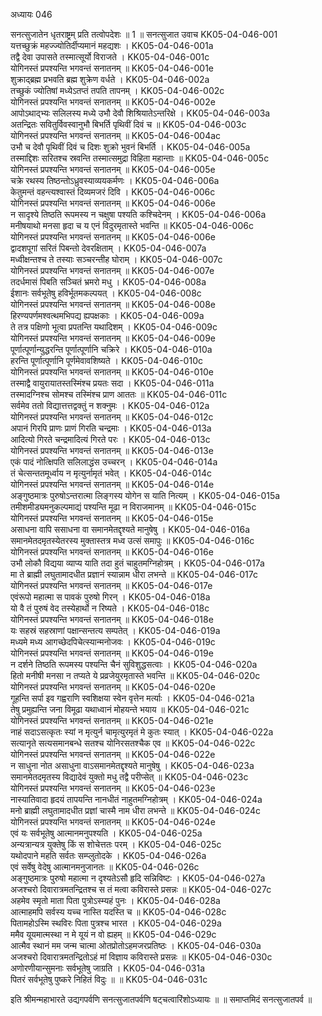 अध्यायः 046

सनत्सुजातेन धृतराष्ट्रम् प्रति तत्वोपदेशः ॥ 1 ॥
सनत्सुजात उवाच 	KK05-04-046-001  
यत्तच्छुक्रं महज्ज्योतिर्दीप्यमानं महद्यशः ।	KK05-04-046-001a  
तद्वै देवा उपासते तस्मात्सूर्यो विराजते ।	KK05-04-046-001c  
योगिनस्तं प्रपश्यन्ति भगवन्तं सनातनम् ॥	KK05-04-046-001e  
शुक्राद्ब्रह्म प्रभवति ब्रह्म शुक्रेण वर्धते ।	KK05-04-046-002a  
तच्छुकं ज्योतिषां मध्येऽतप्तं तपति तापनम् ।	KK05-04-046-002c  
योगिनस्तं प्रपश्यन्ति भगवन्तं सनातनम् ॥	KK05-04-046-002e  
आपोऽथाद्भ्यः सलिलस्य मध्ये उभौ देवौ शिश्रियातेऽन्तरिक्षे ।	KK05-04-046-003a  
अतन्द्रितः सवितुर्विवस्वानुभौ बिभर्ति पृथिवीं दिवं च ॥	KK05-04-046-003c  
योगिनस्तं प्रपश्यन्ति भगवन्तं सनातनम् ॥	KK05-04-046-004ac  
उभौ च देवौ पृथिवीं दिवं च दिशः शुक्रो भुवनं बिभर्ति ।	KK05-04-046-005a  
तस्माद्दिशः सरितश्च स्रवन्ति तस्मात्समुद्रा विहिता महान्ताः ॥	KK05-04-046-005c  
योगिनस्तं प्रपश्यन्ति भगवन्तं सनातनम् ॥	KK05-04-046-005e  
चक्रे रथस्य तिष्ठन्तोऽध्रुवस्याव्ययकर्मणः ।	KK05-04-046-006a  
केतुमन्तं वहन्त्यश्वास्तं दिव्यमजरं दिवि ।	KK05-04-046-006c  
योगिनस्तं प्रपश्यन्ति भगवन्तं सनातनम् ॥	KK05-04-046-006e  
न सादृश्ये तिष्ठति रूपमस्य न चक्षुषा पश्यति कश्चिदेनम् ।	KK05-04-046-006a  
मनीषयाथो मनसा हृदा च य एनं विदुरमृतास्ते भवन्ति ॥	KK05-04-046-006c  
योगिनस्तं प्रपश्यन्ति भगवन्तं सनातनम् ॥	KK05-04-046-006e  
द्वादशपूगां सरितं पिबन्तो देवरक्षिताम् ।	KK05-04-046-007a  
मध्वीक्षन्तश्च ते तस्याः सञ्चरन्तीह घोराम् ।	KK05-04-046-007c  
योगिनस्तं प्रपश्यन्ति भगवन्तं सनातनम् ॥	KK05-04-046-007e  
तदर्धमासं पिबति सञ्चितं भ्रमरो मधु ।	KK05-04-046-008a  
ईशानः सर्वभूतेषु हविर्भूतमकल्पयत् ।	KK05-04-046-008c  
योगिनस्तं प्रपश्यन्ति भगवन्तं सनातनम् ॥	KK05-04-046-008e  
हिरण्यपर्णमश्वत्थमभिपद्य ह्यपक्षकाः ।	KK05-04-046-009a  
ते तत्र पक्षिणो भूत्वा प्रपतन्ति यथादिशम् ।	KK05-04-046-009c  
योगिनस्तं प्रपश्यन्ति भगवन्तं सनातनम् ॥	KK05-04-046-009e  
पूर्णात्पूर्णान्युद्धरन्ति पूर्णात्पूर्णानि चक्रिरे ।	KK05-04-046-010a  
हरन्ति पूर्णात्पूर्णानि पूर्णमेवावशिष्यते ।	KK05-04-046-010c  
योगिनस्तं प्रपश्यन्ति भगवन्तं सनातनम् ॥	KK05-04-046-010e  
तस्माद्वै वायुरायातस्तस्मिंश्च प्रयतः सदा ।	KK05-04-046-011a  
तस्मादग्निश्च सोमश्च तस्मिंश्च प्राण आततः ॥	KK05-04-046-011c  
सर्वमेव ततो विद्यात्तत्तद्वक्तुं न शक्नुमः ।	KK05-04-046-012a  
योगिनस्तं प्रपश्यन्ति भगवन्तं सनातनम् ॥	KK05-04-046-012c  
अपानं गिरपि प्राणः प्राणं गिरति चन्द्रमाः ।	KK05-04-046-013a  
आदित्यो गिरते चन्द्रमादित्यं गिरते परः ।	KK05-04-046-013c  
योगिनस्तं प्रपश्यन्ति भगवन्तं सनातनम् ॥	KK05-04-046-013e  
एकं पादं नोत्क्षिपति सलिलाद्धंस उच्चरन् ।	KK05-04-046-014a  
तं चेत्सन्ततमूर्ध्वाय न मृत्युर्नामृतं भवेत् ।	KK05-04-046-014c  
योगिनस्तं प्रपश्यन्ति भगवन्तं सनातनम् ॥	KK05-04-046-014e  
अङ्गुष्ठमात्रः पुरुषोऽन्तरात्मा लिङ्गस्य योगेन स याति नित्यम् ।	KK05-04-046-015a  
तमीशमीड्यमनुकल्पमाद्यं पश्यन्ति मूढा न विराजमानम् ॥	KK05-04-046-015c  
योगिनस्तं प्रपश्यन्ति भगवन्तं सनातनम् ॥	KK05-04-046-015e  
असाधना वापि ससाधना वा समानमेतद्दृश्यते मानुषेषु ।	KK05-04-046-016a  
समानमेतदमृतस्येतरस्य मुक्तास्तत्र मध्व उत्सं समापुः ॥	KK05-04-046-016c  
योगिनस्तं प्रपश्यन्ति भगवन्तं सनातनम् ॥	KK05-04-046-016e  
उभौ लोकौ विद्यया व्याप्य याति तदा हुतं चाहुतमग्निहोत्रम् ।	KK05-04-046-017a  
मा ते ब्राह्मी लघुतामादधीत प्रज्ञानं स्यान्नाम धीरा लभन्ते ॥	KK05-04-046-017c  
योगिनस्तं प्रपश्यन्ति भगवन्तं सनातनम् ॥	KK05-04-046-017e  
एवंरूपो महात्मा स पावकं पुरुषो गिरन् ।	KK05-04-046-018a  
यो वै तं पुरुषं वेद तस्येहार्थो न रिष्यते ।	KK05-04-046-018c  
योगिनस्तं प्रपश्यन्ति भगवन्तं सनातनम् ॥	KK05-04-046-018e  
यः सहस्रं सहस्राणां पक्षान्सन्तत्य सम्पतेत् ।	KK05-04-046-019a  
मध्यमे मध्य आगच्छेदपिचेत्स्यान्मनोजवः ।	KK05-04-046-019c  
योगिनस्तं प्रपश्यन्ति भगवन्तं सनातनम् ॥	KK05-04-046-019e  
न दर्शने तिष्ठति रूपमस्य पश्यन्ति चैनं सुविशुद्धसत्वाः ।	KK05-04-046-020a  
हितो मनीषी मनसा न तप्यते ये प्रव्रजेयुरमृतास्ते भवन्ति ॥	KK05-04-046-020c  
योगिनस्तं प्रपश्यन्ति भगवन्तं सनातनम् ॥	KK05-04-046-020e  
गूहन्ति सर्पा इव गह्वराणि स्वशिक्षया स्वेन वृत्तेन मर्त्याः ।	KK05-04-046-021a  
तेषु प्रमुह्यन्ति जना विमूढा यथाध्वानं मोहयन्ते भयाय ॥	KK05-04-046-021c  
योगिनस्तं प्रपश्यन्ति भगवन्तं सनातनम् ॥	KK05-04-046-021e  
नाहं सदाऽसत्कृतः स्यां न मृत्युर्न चामृत्युरमृतं मे कुतः स्यात् ।	KK05-04-046-022a  
सत्यानृते सत्यसमानबन्धे सतश्च योनिरसतश्चैक एव ॥	KK05-04-046-022c  
योगिनस्तं प्रपश्यन्ति भगवन्तं सनातनम् ॥	KK05-04-046-022e  
न साधुना नोत असाधुना वाऽसमानमेतद्दृश्यते मानुषेषु ।	KK05-04-046-023a  
समानमेतदमृतस्य विद्यादेवं युक्तो मधु तद्वै परीप्सेत् ॥	KK05-04-046-023c  
योगिनस्तं प्रपश्यन्ति भगवन्तं सनातनम् ॥	KK05-04-046-023e  
नास्यातिवादा हृदयं तापयन्ति नानधीतं नाहुतमग्निहोत्रम् ।	KK05-04-046-024a  
मनो ब्राह्मी लघुतामादधीत प्रज्ञां चास्मै नाम धीरा लभन्ते ॥	KK05-04-046-024c  
योगिनस्तं प्रपश्यन्ति भगवन्तं सनातनम् ॥	KK05-04-046-024e  
एवं यः सर्वभूतेषु आत्मानमनुपश्यति ।	KK05-04-046-025a  
अन्यत्रान्यत्र युक्तेषु किं स शोचेत्ततः परम् ।	KK05-04-046-025c  
यथोदपाने महति सर्वतः सम्प्लुतोदके ।	KK05-04-046-026a  
एवं सर्वेषु वेदेषु आत्मानमनुजानतः ॥	KK05-04-046-026c  
अङ्गुष्ठमात्रः पुरुषो महात्मा न दृश्यतेऽसौ हृदि सन्निविष्टः ।	KK05-04-046-027a  
अजश्चरो दिवारात्रमतन्द्रितश्च स तं मत्वा कविरास्ते प्रसन्नः ॥	KK05-04-046-027c  
अहमेव स्मृतो माता पिता पुत्रोऽस्म्यहं पुनः ।	KK05-04-046-028a  
आत्माहमपि सर्वस्य यच्च नास्ति यदस्ति च ॥	KK05-04-046-028c  
पितामहोऽस्मि स्थविरः पिता पुत्रश्च भारत ।	KK05-04-046-029a  
ममैव यूयमात्मस्था न मे यूयं न वो ह्यहम् ॥	KK05-04-046-029c  
आत्मैव स्थानं मम जन्म चात्मा ओतप्रोतोऽहमजरप्रतिष्ठः ।	KK05-04-046-030a  
अजश्चरो दिवारात्रमतन्द्रितोऽहं मां विज्ञाय कविरास्ते प्रसन्नः ॥	KK05-04-046-030c  
अणोरणीयान्सुमनाः सर्वभूतेषु जाग्रति ।	KK05-04-046-031a  
पितरं सर्वभूतेषु पुष्करे निहितं विदुः ॥ ॥	KK05-04-046-031c  

इति श्रीमन्महाभारते उद्यगपर्वणि सनत्सुजातपर्वणि षट्चत्वारिंशोऽध्यायः ॥ ॥ समाप्तमिदं सनत्सुजातपर्व ॥
